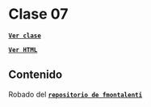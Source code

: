 # Clase 07

[**`Ver clase`**](clase-07.pdf)


[**`Ver HTML`**](ejemplo.html)

## Contenido

Robado del [**`repositorio de fmontalenti`**](https://github.com/fmontalenti/clase-06)
